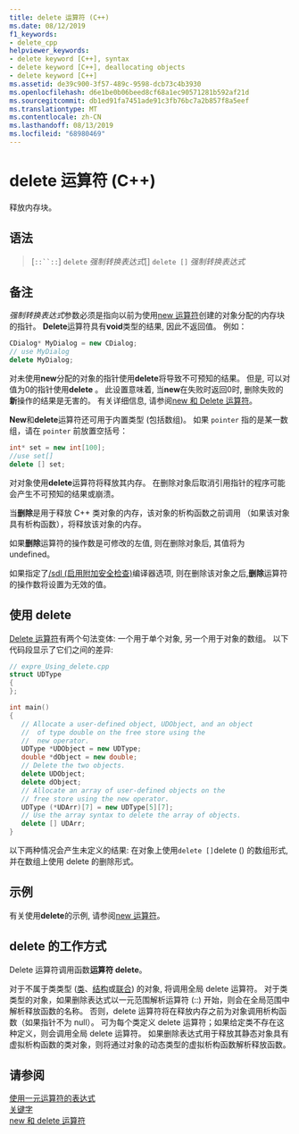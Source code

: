 ```yaml
---
title: delete 运算符 (C++)
ms.date: 08/12/2019
f1_keywords:
- delete_cpp
helpviewer_keywords:
- delete keyword [C++], syntax
- delete keyword [C++], deallocating objects
- delete keyword [C++]
ms.assetid: de39c900-3f57-489c-9598-dcb73c4b3930
ms.openlocfilehash: d6e1be0b06beed8cf68a1ec90571281b592af21d
ms.sourcegitcommit: db1ed91fa7451ade91c3fb76bc7a2b857f8a5eef
ms.translationtype: MT
ms.contentlocale: zh-CN
ms.lasthandoff: 08/13/2019
ms.locfileid: "68980469"
---
```

# <a name="delete-operator-c"></a>delete 运算符 (C++)

释放内存块。

## <a name="syntax"></a>语法

> [`::``::`] `delete` *强制转换表达式*[] `delete []` *强制转换表达式*

## <a name="remarks"></a>备注

*强制转换表达式*参数必须是指向以前为使用[new 运算符](../cpp/new-operator-cpp.md)创建的对象分配的内存块的指针。 **Delete**运算符具有**void**类型的结果, 因此不返回值。 例如：

```cpp
CDialog* MyDialog = new CDialog;
// use MyDialog
delete MyDialog;
```

对未使用**new**分配的对象的指针使用**delete**将导致不可预知的结果。 但是, 可以对值为0的指针使用**delete** 。 此设置意味着, 当**new**在失败时返回0时, 删除失败的**新**操作的结果是无害的。 有关详细信息, 请参阅[new 和 Delete 运算符](../cpp/new-and-delete-operators.md)。

**New**和**delete**运算符还可用于内置类型 (包括数组)。 如果 `pointer` 指的是某一数组，请在 `pointer` 前放置空括号：

```cpp
int* set = new int[100];
//use set[]
delete [] set;
```

对对象使用**delete**运算符将释放其内存。 在删除对象后取消引用指针的程序可能会产生不可预知的结果或崩溃。

当**删除**是用于释放 C++ 类对象的内存，该对象的析构函数之前调用 （如果该对象具有析构函数），将释放该对象的内存。

如果**删除**运算符的操作数是可修改的左值, 则在删除对象后, 其值将为 undefined。

如果指定了[/sdl (启用附加安全检查)](/cpp/build/reference/sdl-enable-additional-security-checks)编译器选项, 则在删除该对象之后,**删除**运算符的操作数将设置为无效的值。

## <a name="using-delete"></a>使用 delete

[Delete 运算符](../cpp/delete-operator-cpp.md)有两个句法变体: 一个用于单个对象, 另一个用于对象的数组。 以下代码段显示了它们之间的差异:

```cpp
// expre_Using_delete.cpp
struct UDType
{
};

int main()
{
   // Allocate a user-defined object, UDObject, and an object
   //  of type double on the free store using the
   //  new operator.
   UDType *UDObject = new UDType;
   double *dObject = new double;
   // Delete the two objects.
   delete UDObject;
   delete dObject;
   // Allocate an array of user-defined objects on the
   // free store using the new operator.
   UDType (*UDArr)[7] = new UDType[5][7];
   // Use the array syntax to delete the array of objects.
   delete [] UDArr;
}
```

以下两种情况会产生未定义的结果: 在对象上使用`delete []`delete () 的数组形式, 并在数组上使用 delete 的删除形式。

## <a name="example"></a>示例

有关使用**delete**的示例, 请参阅[new 运算符](../cpp/new-operator-cpp.md)。

## <a name="how-delete-works"></a>delete 的工作方式

Delete 运算符调用函数**运算符 delete**。

对于不属于类类型 ([类](../cpp/class-cpp.md)、[结构](../cpp/struct-cpp.md)或[联合](../cpp/unions.md)) 的对象, 将调用全局 delete 运算符。 对于类类型的对象，如果删除表达式以一元范围解析运算符 (::) 开始，则会在全局范围中解析释放函数的名称。 否则，delete 运算符将在释放内存之前为对象调用析构函数（如果指针不为 null）。 可为每个类定义 delete 运算符；如果给定类不存在这种定义，则会调用全局 delete 运算符。 如果删除表达式用于释放其静态对象具有虚拟析构函数的类对象，则将通过对象的动态类型的虚拟析构函数解析释放函数。

## <a name="see-also"></a>请参阅

[使用一元运算符的表达式](../cpp/expressions-with-unary-operators.md)<br/>
[关键字](../cpp/keywords-cpp.md)<br/>
[new 和 delete 运算符](../cpp/new-and-delete-operators.md)